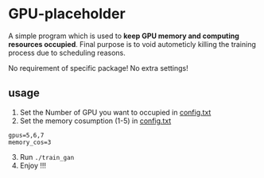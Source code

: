# GPU-placeholder
A simple program which is used to **keep GPU memory and computing resources occupied**. Final purpose is to void autometicly killing the training process due to scheduling reasons.

No requirement of specific package!
No extra settings!


## usage

1. Set the Number of GPU you want to occupied in [config.txt](https://github.com/PeiwenSun2000/GPU-placeholder/blob/main/config.txt#:~:text=Blame-,gpus%3D5%2C6%2C7,-memory_cos%3D3)
2. Set the memory cosumption (1-5) in [config.txt](https://github.com/PeiwenSun2000/GPU-placeholder/blob/main/config.txt#:~:text=gpus%3D5%2C6%2C7-,memory_cos%3D3,-Give%20feedback)

```
gpus=5,6,7
memory_cos=3
```

3. Run ```./train_gan```
4. Enjoy !!!
